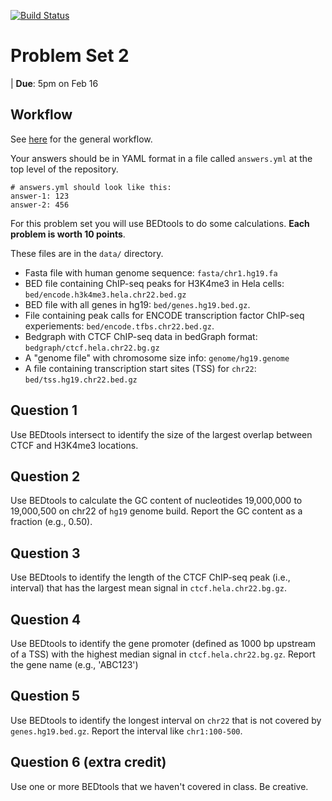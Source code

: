 [![Build Status](https://travis-ci.org/MOLB7621/problem-set-2.svg?branch=master)](https://travis-ci.org/MOLB7621/problem-set-2)

# Problem Set 2

| **Due**: 5pm on Feb 16

## Workflow

See [here](https://github.com/MOLB7621/Discussion/issues/9) for the
general workflow.

Your answers should be in YAML format in a file called `answers.yml` at
the top level of the repository.

```
# answers.yml should look like this:
answer-1: 123
answer-2: 456
```

For this problem set you will use BEDtools to do some calculations. **Each
problem is worth 10 points**.

These files are in the `data/` directory.

- Fasta file with human genome sequence: `fasta/chr1.hg19.fa`
- BED file containing ChIP-seq peaks for H3K4me3 in Hela cells:
  `bed/encode.h3k4me3.hela.chr22.bed.gz`
- BED file with all genes in hg19: `bed/genes.hg19.bed.gz`.
- File containing peak calls for ENCODE transcription factor ChIP-seq
  experiements: `bed/encode.tfbs.chr22.bed.gz`.
- Bedgraph with CTCF ChIP-seq data in bedGraph format: `bedgraph/ctcf.hela.chr22.bg.gz`
- A "genome file" with chromosome size info: `genome/hg19.genome`
- A file containing transcription start sites (TSS) for `chr22`: `bed/tss.hg19.chr22.bed.gz`

## Question 1

Use BEDtools intersect to identify the size of the largest overlap between
CTCF and H3K4me3 locations.

## Question 2

Use BEDtools to calculate the GC content of nucleotides 19,000,000 to
19,000,500 on chr22 of `hg19` genome build. Report the GC content
as a fraction (e.g., 0.50).

## Question 3

Use BEDtools to identify the length of the CTCF ChIP-seq peak (i.e.,
interval) that has the largest mean signal in `ctcf.hela.chr22.bg.gz`.

## Question 4

Use BEDtools to identify the gene promoter (defined as 1000 bp upstream of
a TSS) with the highest median signal in `ctcf.hela.chr22.bg.gz`.  Report
the gene name (e.g., 'ABC123')

## Question 5

Use BEDtools to identify the longest interval on `chr22` that is not
covered by `genes.hg19.bed.gz`. Report the interval like `chr1:100-500`.

## Question 6 (extra credit)

Use one or more BEDtools that we haven't covered in class. Be creative.

